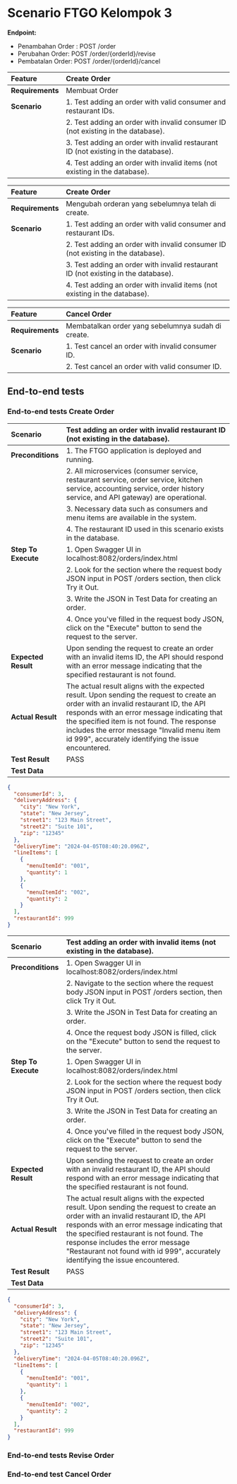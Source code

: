 # Scenario FTGO Kelompok 3

**Endpoint:**
* Penambahan Order : POST /order
* Perubahan Order: POST /order/{orderId}/revise
* Pembatalan Order: POST /order/{orderId}/cancel

| Feature      | Create Order |
| :----------- | :------------|
| **Requirements** | Membuat Order | 
| **Scenario**     | 1. Test adding an order with valid consumer and restaurant IDs. |
|              | 2. Test adding an order with invalid consumer ID (not existing in the database). |
|              | 3. Test adding an order with invalid restaurant ID (not existing in the database). |
|              | 4. Test adding an order with invalid items (not existing in the database). |

| Feature      | Create Order |
| :----------- | :------------|
| **Requirements** | Mengubah orderan yang sebelumnya telah di create. | 
| **Scenario**     | 1. Test adding an order with valid consumer and restaurant IDs. |
|              | 2. Test adding an order with invalid consumer ID (not existing in the database). |
|              | 3. Test adding an order with invalid restaurant ID (not existing in the database). |
|              | 4. Test adding an order with invalid items (not existing in the database). |

| Feature      | Cancel Order |
| :----------- | :------------|
| **Requirements** | Membatalkan order yang sebelumnya sudah di create. | 
| **Scenario**     | 1. Test cancel an order with invalid consumer ID. |
|              | 2. Test cancel an order with valid consumer ID. |

## End-to-end tests
### End-to-end tests Create Order
| Scenario      | Test adding an order with invalid restaurant ID (not existing in the database). |
| :----------- | :------------|
| **Preconditions** | 1. The FTGO application is deployed and running. | 
|              | 2. All microservices (consumer service, restaurant service, order service, kitchen service, accounting service, order history service, and API gateway) are operational.|
|              | 3. Necessary data such as consumers and menu items are available in the system. |
|              | 4. The restaurant ID used in this scenario exists in the database. |
| **Step To Execute**     | 1. Open Swagger UI in localhost:8082/orders/index.html |
|              | 2. Look for the section where the request body JSON input in POST /orders section, then click Try it Out. |
|              | 3. Write the JSON in Test Data for creating an order. |
|              | 4. Once you've filled in the request body JSON, click on the "Execute" button to send the request to the server. |
| **Expected Result**| Upon sending the request to create an order with an invalid items ID, the API should respond with an error message indicating that the specified restaurant is not found.|
| **Actual Result**| The actual result aligns with the expected result. Upon sending the request to create an order with an invalid restaurant ID, the API responds with an error message indicating that the specified item is not found. The response includes the error message "Invalid menu item id 999", accurately identifying the issue encountered. |
| **Test Result**| PASS|
| **Test Data**      | 
```json
{
  "consumerId": 3, 
  "deliveryAddress": {
    "city": "New York",
    "state": "New Jersey",
    "street1": "123 Main Street",
    "street2": "Suite 101",
    "zip": "12345"
  },
  "deliveryTime": "2024-04-05T08:40:20.096Z",
  "lineItems": [
    {
      "menuItemId": "001", 
      "quantity": 1
    },
    {
      "menuItemId": "002", 
      "quantity": 2
    }
  ],
  "restaurantId": 999 
}
``` 

| Scenario      | Test adding an order with invalid items (not existing in the database). |
| :----------- | :------------|
| **Preconditions** | 1. Open Swagger UI in localhost:8082/orders/index.html | 
|              | 2. Navigate to the section where the request body JSON input in POST /orders section, then click Try it Out. |
|              | 3. Write the JSON in Test Data for creating an order. |
|              | 4. Once the request body JSON is filled, click on the "Execute" button to send the request to the server. |
| **Step To Execute**     | 1. Open Swagger UI in localhost:8082/orders/index.html |
|              | 2. Look for the section where the request body JSON input in POST /orders section, then click Try it Out. |
|              | 3. Write the JSON in Test Data for creating an order. |
|              | 4. Once you've filled in the request body JSON, click on the "Execute" button to send the request to the server. |
| **Expected Result**| Upon sending the request to create an order with an invalid restaurant ID, the API should respond with an error message indicating that the specified restaurant is not found.|
| **Actual Result**| The actual result aligns with the expected result. Upon sending the request to create an order with an invalid restaurant ID, the API responds with an error message indicating that the specified restaurant is not found. The response includes the error message "Restaurant not found with id 999", accurately identifying the issue encountered. |
| **Test Result**| PASS|
| **Test Data**      | 
```json
{
  "consumerId": 3, 
  "deliveryAddress": {
    "city": "New York",
    "state": "New Jersey",
    "street1": "123 Main Street",
    "street2": "Suite 101",
    "zip": "12345"
  },
  "deliveryTime": "2024-04-05T08:40:20.096Z",
  "lineItems": [
    {
      "menuItemId": "001", 
      "quantity": 1
    },
    {
      "menuItemId": "002", 
      "quantity": 2
    }
  ],
  "restaurantId": 999 
}
``` 

### End-to-end tests Revise Order


### End-to-end test Cancel Order
